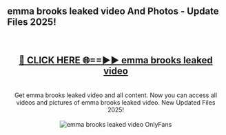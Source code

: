<h2>emma brooks leaked video And Photos - Update Files 2025!</h2>
<br>
<div align="center">
<h2><a href="https://betterlinks.top/A2PfLJ" rel="nofollow">🔴 CLICK HERE 🌐==►► emma brooks leaked video</a></h2>
<br>
Get emma brooks leaked video and all content. Now you can access all videos and pictures of emma brooks leaked video. New Updated Files 2025!
<br>
<br>
<a href="https://betterlinks.top/A2PfLJ" rel="nofollow" data-target="animated-image.originalLink"><img src="https://i.imgur.com/dJHk4Zq.gif" alt="emma brooks leaked video OnlyFans" style="max-width: 100%; display: inline-block;" data-target="animated-image.originalImage"></a>
</div>
<br>